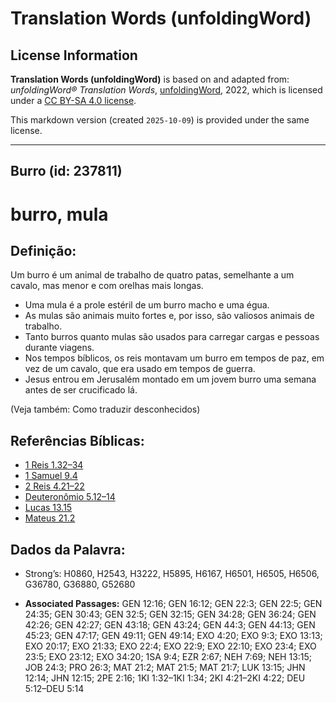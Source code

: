 # Translation Words (unfoldingWord)

## License Information

**Translation Words (unfoldingWord)** is based on and adapted from: _unfoldingWord® Translation Words_, [unfoldingWord](https://unfoldingword.org/utw), 2022, which is licensed under a [CC BY-SA 4.0 license](https://creativecommons.org/licenses/by-sa/4.0/legalcode.en).

This markdown version (created `2025-10-09`) is provided under the same license.



--------------------------------

## Burro (id: 237811)

burro, mula
===========

Definição:
----------

Um burro é um animal de trabalho de quatro patas, semelhante a um cavalo, mas menor e com orelhas mais longas.

* Uma mula é a prole estéril de um burro macho e uma égua.
* As mulas são animais muito fortes e, por isso, são valiosos animais de trabalho.
* Tanto burros quanto mulas são usados para carregar cargas e pessoas durante viagens.
* Nos tempos bíblicos, os reis montavam um burro em tempos de paz, em vez de um cavalo, que era usado em tempos de guerra.
* Jesus entrou em Jerusalém montado em um jovem burro uma semana antes de ser crucificado lá.

(Veja também: Como traduzir desconhecidos)

Referências Bíblicas:
---------------------

* [1 Reis 1\.32–34](https://ref.ly/1Kgs1:32-1Kgs1:34)
* [1 Samuel 9\.4](https://ref.ly/1Sam9:4)
* [2 Reis 4\.21–22](https://ref.ly/2Kgs4:21-2Kgs4:22)
* [Deuteronômio 5\.12–14](https://ref.ly/Deut5:12-Deut5:14)
* [Lucas 13\.15](https://ref.ly/Luke13:15)
* [Mateus 21\.2](https://ref.ly/Matt21:2)

Dados da Palavra:
-----------------

* Strong’s: H0860, H2543, H3222, H5895, H6167, H6501, H6505, H6506, G36780, G36880, G52680

* **Associated Passages:** GEN 12:16; GEN 16:12; GEN 22:3; GEN 22:5; GEN 24:35; GEN 30:43; GEN 32:5; GEN 32:15; GEN 34:28; GEN 36:24; GEN 42:26; GEN 42:27; GEN 43:18; GEN 43:24; GEN 44:3; GEN 44:13; GEN 45:23; GEN 47:17; GEN 49:11; GEN 49:14; EXO 4:20; EXO 9:3; EXO 13:13; EXO 20:17; EXO 21:33; EXO 22:4; EXO 22:9; EXO 22:10; EXO 23:4; EXO 23:5; EXO 23:12; EXO 34:20; 1SA 9:4; EZR 2:67; NEH 7:69; NEH 13:15; JOB 24:3; PRO 26:3; MAT 21:2; MAT 21:5; MAT 21:7; LUK 13:15; JHN 12:14; JHN 12:15; 2PE 2:16; 1KI 1:32–1KI 1:34; 2KI 4:21–2KI 4:22; DEU 5:12–DEU 5:14

